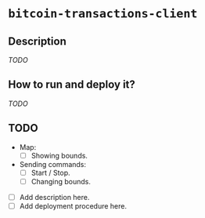 # `bitcoin-transactions-client`

## Description

*TODO*

## How to run and deploy it?

*TODO*

## TODO

- Map:
  - [ ] Showing bounds.
- Sending commands:
  - [ ] Start / Stop.
  - [ ] Changing bounds.
- [ ] Add description here.
- [ ] Add deployment procedure here.
